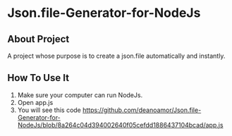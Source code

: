 # Json.file-Generator-for-NodeJs

## About Project
A project whose purpose is to create a json.file automatically and instantly.

## How To Use It
1. Make sure your computer can run NodeJs.
2. Open app.js
3. You will see this code
https://github.com/deanoamor/Json.file-Generator-for-NodeJs/blob/8a264c04d394002640f05cefdd1886437104bcad/app.js
